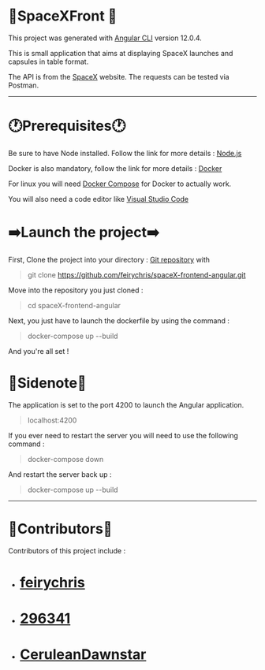 # :rocket:SpaceXFront :rocket:

This project was generated with [Angular CLI](https://github.com/angular/angular-cli) version 12.0.4.

This is small application that aims at displaying SpaceX launches and capsules in table format.

The API is from the [SpaceX](https://docs.spacexdata.com/) website. The requests can be tested via Postman.

------------------------------------------------------------------------------------------------

# :clock1:Prerequisites:clock1:

Be sure to have Node installed. Follow the link for more details : [Node.js](https://nodejs.org/en/)

Docker is also mandatory, follow the link for more details : [Docker](https://www.docker.com/)

For linux you will need [Docker Compose](https://www.digitalocean.com/community/tutorials/how-to-install-and-use-docker-compose-on-ubuntu-20-04) for Docker to actually work.

You will also need a code editor like [Visual Studio Code](https://code.visualstudio.com/)

# :arrow_right:Launch the project:arrow_right:

First, Clone the project into your directory : [Git repository](https://github.com/feirychris/spaceX-frontend-angular.git)
 with 

> git clone https://github.com/feirychris/spaceX-frontend-angular.git

Move into the repository you just cloned :

> cd spaceX-frontend-angular

Next, you just have to launch the dockerfile by using the command :

> docker-compose up --build

 And you're all set !



# :notebook:Sidenote:notebook:

The application is set to the port 4200 to launch the Angular application.

> localhost:4200

If you ever need to restart the server you will need to use the following command :

> docker-compose down

 And restart the server back up :
 
> docker-compose up --build


 
------------------------------------------------------------------------------------------------

# :busts_in_silhouette:Contributors:busts_in_silhouette:

Contributors of this project include :

 - # [feirychris](https://github.com/feirychris)
 - # [296341](https://github.com/296341)
 - # [CeruleanDawnstar](https://github.com/CeruleanDawnstar)
